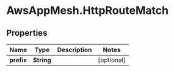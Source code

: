 # AwsAppMesh.HttpRouteMatch

## Properties

Name | Type | Description | Notes
------------ | ------------- | ------------- | -------------
**prefix** | **String** |  | [optional] 


